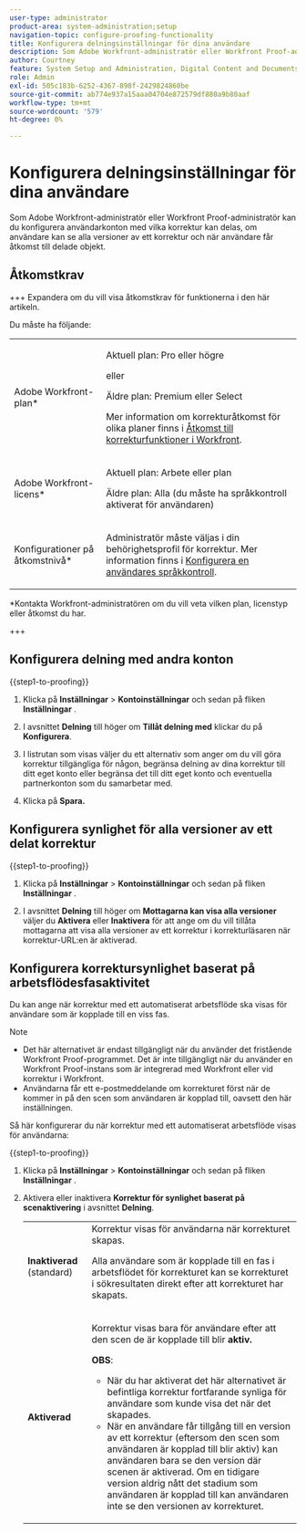 ```yaml
---
user-type: administrator
product-area: system-administration;setup
navigation-topic: configure-proofing-functionality
title: Konfigurera delningsinställningar för dina användare
description: Som Adobe Workfront-administratör eller Workfront Proof-administratör kan du konfigurera användarkonton med vilka korrektur kan delas, om användare kan se alla versioner av ett korrektur och när användare får åtkomst till delade objekt.
author: Courtney
feature: System Setup and Administration, Digital Content and Documents
role: Admin
exl-id: 505c183b-6252-4367-898f-2429824860be
source-git-commit: ab774e937a15aaa04704e872579df880a9b80aaf
workflow-type: tm+mt
source-wordcount: '579'
ht-degree: 0%

---
```


# Konfigurera delningsinställningar för dina användare

Som Adobe Workfront-administratör eller Workfront Proof-administratör kan du konfigurera användarkonton med vilka korrektur kan delas, om användare kan se alla versioner av ett korrektur och när användare får åtkomst till delade objekt.

## Åtkomstkrav

+++ Expandera om du vill visa åtkomstkrav för funktionerna i den här artikeln.

Du måste ha följande:

<table style="table-layout:auto"> 
 <col> 
 <col> 
 <tbody> 
  <tr> 
   <td role="rowheader">Adobe Workfront-plan*</td> 
   <td> <p>Aktuell plan: Pro eller högre</p> <p>eller</p> <p>Äldre plan: Premium eller Select</p> <p>Mer information om korrekturåtkomst för olika planer finns i <a href="../../../administration-and-setup/manage-workfront/configure-proofing/access-to-proofing-functionality.md" class="MCXref xref">Åtkomst till korrekturfunktioner i Workfront</a>.</p> </td> 
  </tr> 
  <tr> 
   <td role="rowheader">Adobe Workfront-licens*</td> 
   <td> <p>Aktuell plan: Arbete eller plan</p> <p>Äldre plan: Alla (du måste ha språkkontroll aktiverat för användaren)</p> </td> 
  </tr> 
  <tr> 
   <td role="rowheader">Konfigurationer på åtkomstnivå*</td> 
   <td> <p>Administratör måste väljas i din behörighetsprofil för korrektur. Mer information finns i <a href="../../../administration-and-setup/manage-workfront/configure-proofing/configure-a-users-proofing-access.md" class="MCXref xref">Konfigurera en användares språkkontroll</a>.</p> </td> 
  </tr> 
 </tbody> 
</table>

&#42;Kontakta Workfront-administratören om du vill veta vilken plan, licenstyp eller åtkomst du har.

+++

## Konfigurera delning med andra konton

{{step1-to-proofing}}

1. Klicka på **Inställningar** > **Kontoinställningar** och sedan på fliken **Inställningar** .

1. I avsnittet **Delning** till höger om **Tillåt delning med** klickar du på **Konfigurera**.

1. I listrutan som visas väljer du ett alternativ som anger om du vill göra korrektur tillgängliga för någon, begränsa delning av dina korrektur till ditt eget konto eller begränsa det till ditt eget konto och eventuella partnerkonton som du samarbetar med.
1. Klicka på **Spara.**

## Konfigurera synlighet för alla versioner av ett delat korrektur

{{step1-to-proofing}}

1. Klicka på **Inställningar** > **Kontoinställningar** och sedan på fliken **Inställningar** .

1. I avsnittet **Delning** till höger om **Mottagarna kan visa alla versioner** väljer du **Aktivera** eller **Inaktivera** för att ange om du vill tillåta mottagarna att visa alla versioner av ett korrektur i korrekturläsaren när korrektur-URL:en är aktiverad.

## Konfigurera korrektursynlighet baserat på arbetsflödesfasaktivitet

Du kan ange när korrektur med ett automatiserat arbetsflöde ska visas för användare som är kopplade till en viss fas.

>[!NOTE]
>
>* Det här alternativet är endast tillgängligt när du använder det fristående Workfront Proof-programmet. Det är inte tillgängligt när du använder en Workfront Proof-instans som är integrerad med Workfront eller vid korrektur i Workfront.
>* Användarna får ett e-postmeddelande om korrekturet först när de kommer in på den scen som användaren är kopplad till, oavsett den här inställningen.
>

Så här konfigurerar du när korrektur med ett automatiserat arbetsflöde visas för användarna:

{{step1-to-proofing}}

1. Klicka på **Inställningar** > **Kontoinställningar** och sedan på fliken **Inställningar** .

1. Aktivera eller inaktivera **Korrektur för synlighet baserat på scenaktivering** i avsnittet **Delning**.

   <table style="table-layout:auto"> 
    <col> 
    <col> 
    <tbody> 
     <tr> 
      <td role="rowheader"><strong>Inaktiverad</strong> (standard)</td> 
      <td>Korrektur visas för användarna när korrekturet skapas.<br><p>Alla användare som är kopplade till en fas i arbetsflödet för korrekturet kan se korrekturet i sökresultaten direkt efter att korrekturet har skapats.</p></td> 
     </tr> 
     <tr> 
      <td role="rowheader"><strong>Aktiverad</strong> </td> 
      <td> <p>Korrektur visas bara för användare efter att den scen de är kopplade till blir <strong>aktiv.</strong></p> <p><b>OBS</b>:   
        <ul> 
         <li><em style="font-style: normal;">När du har aktiverat det här alternativet är befintliga korrektur fortfarande synliga för användare som kunde visa det när det skapades.</em> </li> 
         <li>När en användare får tillgång till en version av ett korrektur (eftersom den scen som användaren är kopplad till blir aktiv) kan användaren bara se den version där scenen är aktiverad. Om en tidigare version aldrig nått det stadium som användaren är kopplad till kan användaren inte se den versionen av korrekturet.</li> 
        </ul> </p> </td> 
     </tr> 
    </tbody> 
   </table>
